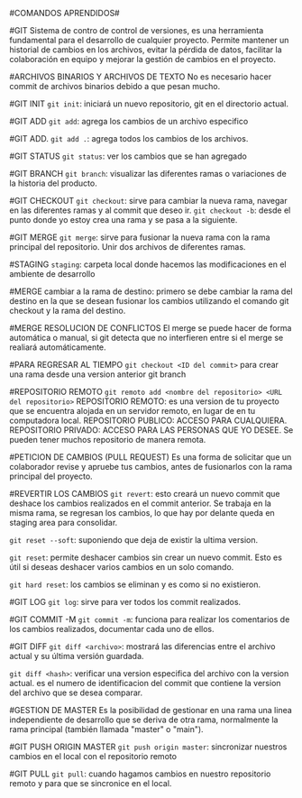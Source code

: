 #COMANDOS APRENDIDOS#

#GIT
Sistema de contro de control de versiones, es una herramienta fundamental para el desarrollo de cualquier proyecto.
Permite mantener un historial de cambios en los archivos, evitar la pérdida de datos, facilitar la colaboración en equipo y mejorar la gestión de cambios en el proyecto.

#ARCHIVOS BINARIOS Y ARCHIVOS DE TEXTO
No es necesario hacer commit de archivos binarios debido a que pesan mucho.

#GIT INIT
`git init`: iniciará un nuevo repositorio, git en el directorio actual.

#GIT ADD
`git add`: agrega los cambios de un archivo especifico

#GIT ADD.
`git add .`: agrega todos los cambios de los archivos.

#GIT STATUS
`git status`: ver los cambios que se han agregado

#GIT BRANCH
`git branch`: visualizar las diferentes ramas o variaciones de la historia del producto.

#GIT CHECKOUT
`git checkout`: sirve para cambiar la nueva rama, navegar en las diferentes ramas y al commit que deseo ir.
`git checkout -b`: desde el punto donde yo estoy crea una rama y se pasa a la siguiente.

#GIT MERGE
`git merge`: sirve para fusionar la nueva rama con la rama principal del repositorio. Unir dos archivos de diferentes ramas.

#STAGING
`staging`: carpeta local donde hacemos las modificaciones en el ambiente de desarrollo 

#MERGE
cambiar a la rama de destino: primero se debe cambiar la rama del destino en la que se desean fusionar los cambios utilizando el comando git checkout y la rama del destino.

#MERGE RESOLUCION DE CONFLICTOS
El merge se puede hacer de forma automática o manual, si git detecta que no interfieren entre si el merge se realiará automáticamente.

#PARA REGRESAR AL TIEMPO
`git checkout <ID del commit>` para crear una rama desde una version anterior git branch <nombre de la nueva rama><ID del commit>

#REPOSITORIO REMOTO
`git remoto add <nombre del repositorio> <URL del repositorio>`
REPOSITORIO REMOTO: es una version de tu proyecto que se encuentra alojada en un servidor remoto, en lugar de en tu computadora local.
REPOSITORIO PUBLICO: ACCESO PARA CUALQUIERA.
REPOSITORIO PRIVADO: ACCESO PARA LAS PERSONAS QUE YO DESEE.
Se pueden tener muchos repositorio de manera remota.

#PETICION DE CAMBIOS (PULL REQUEST)
Es una forma de solicitar que un colaborador revise y apruebe tus cambios, antes de fusionarlos con la rama principal del proyecto. 

#REVERTIR LOS CAMBIOS 
`git revert`: <ID del commit> esto creará un nuevo commit que deshace los cambios realizados en el commit anterior.
Se trabaja en la misma rama, se regresan los cambios, lo que hay por delante queda en staging area para consolidar.

`git reset --soft`: suponiendo que deja de existir la ultima version.

`git reset`: permite deshacer cambios sin crear un nuevo commit. Esto es útil si deseas deshacer varios cambios en un solo comando.

`git hard reset`: los cambios se eliminan y es como si no existieron.

#GIT LOG
`git log`: sirve para ver todos los commit realizados.

#GIT COMMIT -M
`git commit -m`: funciona para realizar los comentarios de los cambios realizados, documentar cada uno de ellos.

#GIT DIFF
`git diff <archivo>`: mostrará las diferencias entre el archivo actual y su última versión guardada.

`git diff <hash>`: verificar una version especifica del archivo con la version actual.
<hash> es el numero de identificacion del commit que contiene la version del archivo que se desea comparar.

#GESTION DE MASTER
Es la posibilidad de gestionar en una rama una linea independiente de desarrollo que se deriva de otra rama, normalmente la rama principal (también llamada "master" o "main").

#GIT PUSH ORIGIN MASTER
`git push origin master`: sincronizar nuestros cambios en el local con el repositorio remoto

#GIT PULL
`git pull`: cuando hagamos cambios en nuestro repositorio remoto y para que se sincronice en el local.

